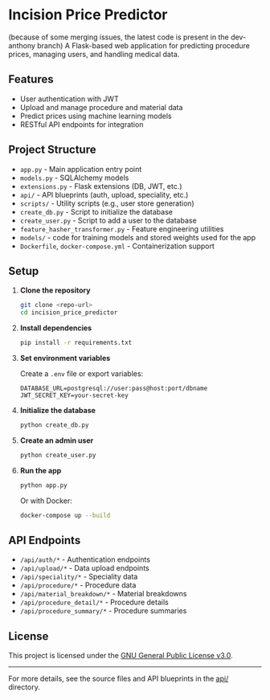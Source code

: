 # Incision Price Predictor

(because of some merging issues, the latest code is present in the dev-anthony branch)
A Flask-based web application for predicting procedure prices, managing users, and handling medical data.

## Features

- User authentication with JWT
- Upload and manage procedure and material data
- Predict prices using machine learning models
- RESTful API endpoints for integration

## Project Structure

- `app.py` - Main application entry point
- `models.py` - SQLAlchemy models
- `extensions.py` - Flask extensions (DB, JWT, etc.)
- `api/` - API blueprints (auth, upload, speciality, etc.)
- `scripts/` - Utility scripts (e.g., user store generation)
- `create_db.py` - Script to initialize the database
- `create_user.py` - Script to add a user to the database
- `feature_hasher_transformer.py` - Feature engineering utilities
- `models/` - code for training models and stored weights used for the app
- `Dockerfile`, `docker-compose.yml` - Containerization support

## Setup

1. **Clone the repository**

   ```sh
   git clone <repo-url>
   cd incision_price_predictor
   ```

2. **Install dependencies**

   ```sh
   pip install -r requirements.txt
   ```

3. **Set environment variables**

   Create a `.env` file or export variables:

   ```
   DATABASE_URL=postgresql://user:pass@host:port/dbname
   JWT_SECRET_KEY=your-secret-key
   ```

4. **Initialize the database**

   ```sh
   python create_db.py
   ```

5. **Create an admin user**

   ```sh
   python create_user.py
   ```

6. **Run the app**

   ```sh
   python app.py
   ```

   Or with Docker:

   ```sh
   docker-compose up --build
   ```

## API Endpoints

- `/api/auth/*` - Authentication endpoints
- `/api/upload/*` - Data upload endpoints
- `/api/speciality/*` - Speciality data
- `/api/procedure/*` - Procedure data
- `/api/material_breakdown/*` - Material breakdowns
- `/api/procedure_detail/*` - Procedure details
- `/api/procedure_summary/*` - Procedure summaries

## License

This project is licensed under the [GNU General Public License v3.0](LICENSE).

---

For more details, see the source files and API blueprints in the [api/](api/) directory.